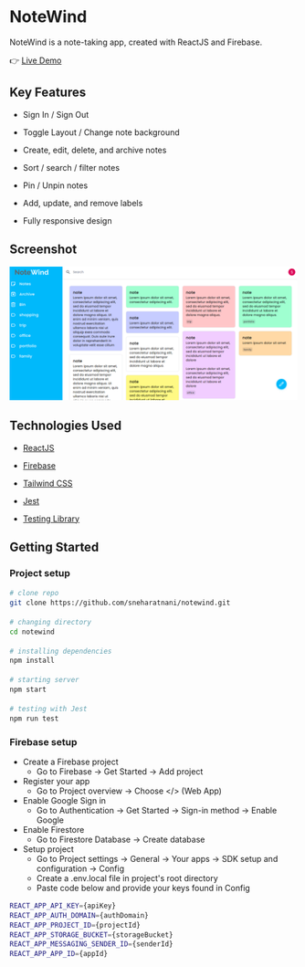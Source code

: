 # NoteWind

NoteWind is a note-taking app, created with ReactJS and Firebase.

👉 [Live Demo](https://notewind.netlify.app/)

## Key Features

- Sign In / Sign Out

- Toggle Layout / Change note background

- Create, edit, delete, and archive notes

- Sort / search / filter notes

- Pin / Unpin notes

- Add, update, and remove labels

- Fully responsive design

## Screenshot

![screenshot](./src//assets//images//screenshot.png)

## Technologies Used

- [ReactJS](https://reactjs.org/)

- [Firebase](https://firebase.google.com/)

- [Tailwind CSS](https://tailwindcss.com/)

- [Jest](https://jestjs.io/)

- [Testing Library](https://testing-library.com/)

## Getting Started

### Project setup

```bash
# clone repo
git clone https://github.com/sneharatnani/notewind.git

# changing directory
cd notewind

# installing dependencies
npm install

# starting server
npm start

# testing with Jest
npm run test
```

### Firebase setup

- Create a Firebase project
  - Go to Firebase → Get Started → Add project
- Register your app
  - Go to Project overview → Choose </> (Web App)
- Enable Google Sign in
  - Go to Authentication → Get Started → Sign-in method → Enable Google
- Enable Firestore
  - Go to Firestore Database → Create database
- Setup project
  - Go to Project settings → General → Your apps → SDK setup and configuration → Config
  - Create a .env.local file in project's root directory
  - Paste code below and provide your keys found in Config

```bash
REACT_APP_API_KEY={apiKey}
REACT_APP_AUTH_DOMAIN={authDomain}
REACT_APP_PROJECT_ID={projectId}
REACT_APP_STORAGE_BUCKET={storageBucket}
REACT_APP_MESSAGING_SENDER_ID={senderId}
REACT_APP_APP_ID={appId}
```
